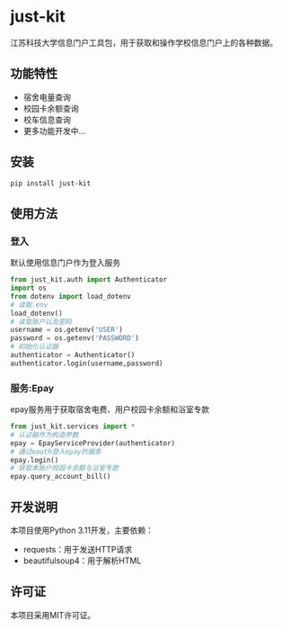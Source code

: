 # just-kit

江苏科技大学信息门户工具包，用于获取和操作学校信息门户上的各种数据。

## 功能特性

- 宿舍电量查询
- 校园卡余额查询
- 校车信息查询
- 更多功能开发中...

## 安装

```bash
pip install just-kit
```

## 使用方法

### 登入
默认使用信息门户作为登入服务
```python
from just_kit.auth import Authenticator
import os
from dotenv import load_dotenv
# 读取.env
load_dotenv()
# 读取账户以及密码
username = os.getenv('USER')
password = os.getenv('PASSWORD')
# 初始化认证器
authenticator = Authenticator()
authenticator.login(username,password)
```

### 服务:Epay
epay服务用于获取宿舍电费、用户校园卡余额和浴室专款
```python
from just_kit.services import *
# 认证器作为构造参数
epay = EpayServiceProvider(authenticator)
# 通过oauth登入epay的服务
epay.login()
# 获取本账户校园卡余额与浴室专款
epay.query_account_bill()
```

## 开发说明

本项目使用Python 3.11开发，主要依赖：
- requests：用于发送HTTP请求
- beautifulsoup4：用于解析HTML

## 许可证

本项目采用MIT许可证。